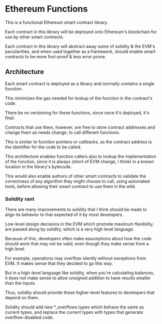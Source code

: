 # Ethereum Functions

This is a functional Ethereum smart contract library.

Each contract in this library will be deployed onto Ethereum's blockchain for use by other smart contracts.

Each contract in this library will abstract away some of solidity & the EVM's peculiarities, and when used together as a framework, should enable smart contracts to be more fool-proof & less error prone.

## Architecture

Each smart contract is deployed as a library and normally contains a single function.

This minimizes the gas needed for lookup of the function in the contract's code.

There be no versioning for these functions, since once it's deployed, it's final.

Contracts that use them, however, are free to store contract addresses and change them as needs change, to call different functions.

This is similar to function pointers or callbacks, as the contract address is the identifier for the code to be called.

This architecture enables function callers also to lookup the implementation of the function, since it is always (short of EVM change, I think) in a known location in the library's bytecode.

This would also enable authors of other smart contracts to validate the correctness of any algorithm they might choose to call, using automated tools, before allowing their smart contract to use them in the wild.


### Solidity rant

There are many improvements to solidity that I think should be made to align its behavior to that expected of it by most developers.

Low-level design decisions in the EVM which promote maximum flexibility, are passed along by solidity, which is a very high level language.

Because of this, developers often make assumptions about how the code should work that may not be valid, even though they make sense from a high level.

For example, operations may overflow silently without exceptions from EVM. It makes sense that they decided to go this way.

But in a high-level language like solidity, when you're calculating balances, it does not make sense to allow unsigned addition to have results smaller than the inputs.

Thus, solidity should provide these higher-level features to developers that depend on them.

Solidity should add new *_overflows types which behave the same as current types, and replace the current types with types that generate overflow-disabled code.





